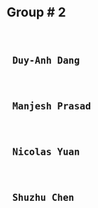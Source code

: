 <h1> Group # 2</h1>



<pre> 
  <h2> Duy-Anh Dang</h2>
  <h2> Manjesh Prasad</h2>
  <h2> Nicolas Yuan </h2>
  <h2> Shuzhu Chen</h2>
</pre>
